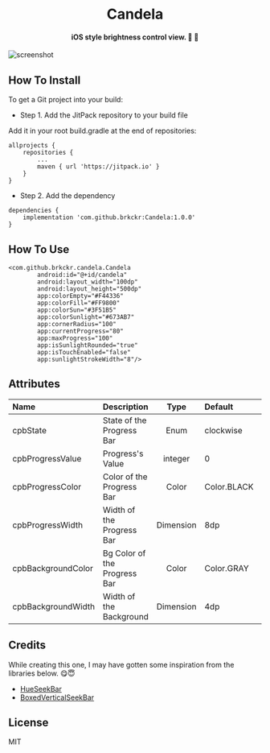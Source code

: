 <h1 align="center">
  <br>
  Candela
</h1>

<h4 align="center">iOS style brightness control view. 🔆 🔅</h4>

![screenshot](https://media.giphy.com/media/Vi08Qk4wM2BVx8KjHD/giphy.gif)

## How To Install

To get a Git project into your build:

* Step 1. Add the JitPack repository to your build file

Add it in your root build.gradle at the end of repositories:

	allprojects {
		repositories {
			...
			maven { url 'https://jitpack.io' }
		}
	}

* Step 2. Add the dependency

```
dependencies {
    implementation 'com.github.brkckr:Candela:1.0.0'
}
```
## How To Use

```
<com.github.brkckr.candela.Candela
        android:id="@+id/candela"
        android:layout_width="100dp"
        android:layout_height="500dp"
        app:colorEmpty="#F44336"
        app:colorFill="#FF9800"
        app:colorSun="#3F51B5"
        app:colorSunlight="#673AB7"
        app:cornerRadius="100"
        app:currentProgress="80"
        app:maxProgress="100"
        app:isSunlightRounded="true"
        app:isTouchEnabled="false"
        app:sunlightStrokeWidth="8"/>
```



## Attributes

  <attr name="cpbState" format="enum" >
            <enum name="clockwise" value="0"/>
            <enum name="counterClockwise" value="1"/>
        </attr>
        <attr name="cpbProgressValue" format="integer" />
        <attr name="cpbProgressColor" format="color" />
        <attr name="cpbProgressWidth" format="dimension" />
        <attr name="cpbBackgroundColor" format="color" />
        <attr name="cpbBackgroundWidth" format="dimension" />

Name | Description | Type | Default | Range
:--|:--|:-:|:--|:-:
cpbState | State of the Progress Bar | Enum | clockwise | clockwise or counterclockwise
cpbProgressValue | Progress's Value | integer | 0 | 0 to 100
cpbProgressColor | Color of the Progress Bar | Color | Color.BLACK | -
cpbProgressWidth | Width of the Progress Bar | Dimension | 8dp | -
cpbBackgroundColor | Bg Color of the Progress Bar | Color | Color.GRAY | -
cpbBackgroundWidth | Width of the Background | Dimension | 4dp | -

## Credits

While creating this one, I may have gotten some inspiration from the libraries below. :yum::innocent:

- [HueSeekBar](https://github.com/iammert/HueSeekBar)
- [BoxedVerticalSeekBar](https://github.com/alpbak/BoxedVerticalSeekBar)

## License

MIT
